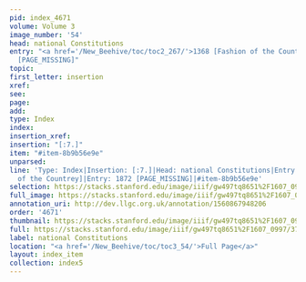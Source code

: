 ```yaml
---
pid: index_4671
volume: Volume 3
image_number: '54'
head: national Constitutions
entry: "<a href='/New_Beehive/toc/toc2_267/'>1368 [Fashion of the Countrey]</a>|1872
  [PAGE_MISSING]"
topic: 
first_letter: insertion
xref: 
see: 
page: 
add: 
type: Index
index: 
insertion_xref: 
insertion: "[:7.]"
item: "#item-8b9b56e9e"
unparsed: 
line: 'Type: Index|Insertion: [:7.]|Head: national Constitutions|Entry: 1368 [Fashion
  of the Countrey]|Entry: 1872 [PAGE_MISSING]|#item-8b9b56e9e'
selection: https://stacks.stanford.edu/image/iiif/gw497tq8651%2F1607_0997/374,1357,688,143/full/0/default.jpg
full_image: https://stacks.stanford.edu/image/iiif/gw497tq8651%2F1607_0997/full/full/0/default.jpg
annotation_uri: http://dev.llgc.org.uk/annotation/1560867948206
order: '4671'
thumbnail: https://stacks.stanford.edu/image/iiif/gw497tq8651%2F1607_0997/374,1357,688,143/150,/0/default.jpg
full: https://stacks.stanford.edu/image/iiif/gw497tq8651%2F1607_0997/374,1357,688,143/full/0/default.jpg
label: national Constitutions
location: "<a href='/New_Beehive/toc/toc3_54/'>Full Page</a>"
layout: index_item
collection: index5
---
```


